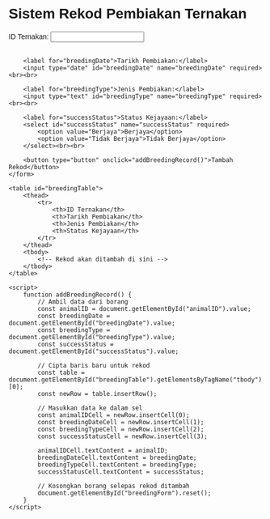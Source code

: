 <!DOCTYPE html>
<html lang="ms">
<head>
    <meta charset="UTF-8">
    <meta name="viewport" content="width=device-width, initial-scale=1.0">
    <title>Sistem Rekod Pembiakan Ternakan</title>
    <style>
        body {
            font-family: Arial, sans-serif;
            margin: 20px;
        }
        table {
            width: 100%;
            border-collapse: collapse;
            margin-top: 20px;
        }
        table, th, td {
            border: 1px solid #000;
        }
        th, td {
            padding: 10px;
            text-align: left;
        }
    </style>
</head>
<body>
    <h1>Sistem Rekod Pembiakan Ternakan</h1>
    <form id="breedingForm">
        <label for="animalID">ID Ternakan:</label>
        <input type="text" id="animalID" name="animalID" required><br><br>

        <label for="breedingDate">Tarikh Pembiakan:</label>
        <input type="date" id="breedingDate" name="breedingDate" required><br><br>

        <label for="breedingType">Jenis Pembiakan:</label>
        <input type="text" id="breedingType" name="breedingType" required><br><br>

        <label for="successStatus">Status Kejayaan:</label>
        <select id="successStatus" name="successStatus" required>
            <option value="Berjaya">Berjaya</option>
            <option value="Tidak Berjaya">Tidak Berjaya</option>
        </select><br><br>

        <button type="button" onclick="addBreedingRecord()">Tambah Rekod</button>
    </form>

    <table id="breedingTable">
        <thead>
            <tr>
                <th>ID Ternakan</th>
                <th>Tarikh Pembiakan</th>
                <th>Jenis Pembiakan</th>
                <th>Status Kejayaan</th>
            </tr>
        </thead>
        <tbody>
            <!-- Rekod akan ditambah di sini -->
        </tbody>
    </table>

    <script>
        function addBreedingRecord() {
            // Ambil data dari borang
            const animalID = document.getElementById("animalID").value;
            const breedingDate = document.getElementById("breedingDate").value;
            const breedingType = document.getElementById("breedingType").value;
            const successStatus = document.getElementById("successStatus").value;

            // Cipta baris baru untuk rekod
            const table = document.getElementById("breedingTable").getElementsByTagName("tbody")[0];
            const newRow = table.insertRow();

            // Masukkan data ke dalam sel
            const animalIDCell = newRow.insertCell(0);
            const breedingDateCell = newRow.insertCell(1);
            const breedingTypeCell = newRow.insertCell(2);
            const successStatusCell = newRow.insertCell(3);

            animalIDCell.textContent = animalID;
            breedingDateCell.textContent = breedingDate;
            breedingTypeCell.textContent = breedingType;
            successStatusCell.textContent = successStatus;

            // Kosongkan borang selepas rekod ditambah
            document.getElementById("breedingForm").reset();
        }
    </script>
</body>
</html>

